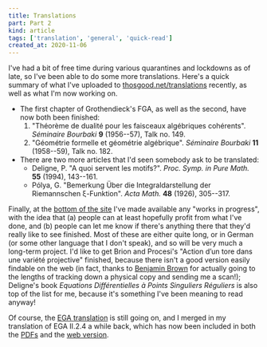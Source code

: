 ```yaml
---
title: Translations
part: Part 2
kind: article
tags: ['translation', 'general', 'quick-read']
created_at: 2020-11-06
---
```


I've had a bit of free time during various quarantines and lockdowns as of late, so I've been able to do some more translations.
Here's a quick summary of what I've uploaded to [thosgood.net/translations](https://thosgood.net/translations) recently, as well as what I'm now working on.

<!-- more -->

- The first chapter of Grothendieck's FGA, as well as the second, have now both been finished:
    1. "Théorème de dualité pour les faisceaux algébriques cohérents". _Séminaire Bourbaki_ **9** (1956--57), Talk no. 149.
    2. "Géométrie formelle et géométrie algébrique". _Séminaire Bourbaki_ **11** (1958--59), Talk no. 182.
- There are two more articles that I'd seen somebody ask to be translated:
    + Deligne, P. "A quoi servent les motifs?". _Proc. Symp. in Pure Math._ **55** (1994), 143--161.
    + Pólya, G. "Bemerkung Über die Integraldarstellung der Riemannschen ξ-Funktion". _Acta Math._ **48** (1926), 305--317.

Finally, at the [bottom of the site](https://thosgood.net/translations/#in-progress) I've made available any "works in progress", with the idea that (a) people can at least hopefully profit from what I've done, and (b) people can let me know if there's anything there that they'd really like to see finished.
Most of these are either quite long, or in German (or some other language that I don't speak), and so will be very much a long-term project.
I'd like to get Brion and Procesi's "Action d’un tore dans une variété projective" finished, because there isn't a good version easily findable on the web (in fact, thanks to [Benjamin Brown](https://bencwbrown.co.uk/) for actually going to the lengths of tracking down a physical copy and sending me a scan!); Deligne's book _Equations Différentielles à Points Singuliers Réguliers_ is also top of the list for me, because it's something I've been meaning to read anyway!

Of course, the [EGA translation](https://github.com/ryankeleti/ega) is still going on, and I merged in my translation of EGA II.2.4 a while back, which has now been included in both the [PDFs](https://ega.fppf.site/pdfs) and the [web version](https://ega.fppf.site/browse).
